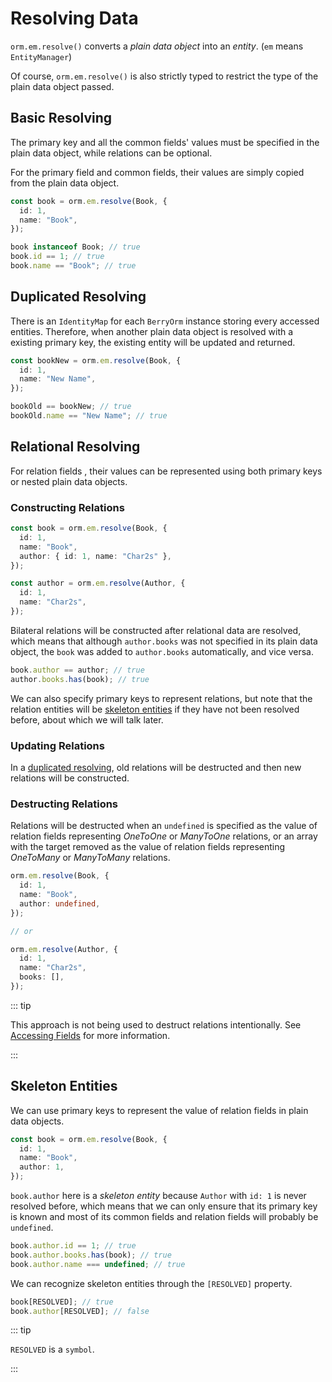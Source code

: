 # Resolving Data

`orm.em.resolve()` converts a _plain data object_ into an _entity_. (`em` means `EntityManager`)

Of course, `orm.em.resolve()` is also strictly typed to restrict the type of the plain data object passed.

## Basic Resolving

The primary key and all the common fields' values must be specified in the plain data object, while relations can be optional.

For the primary field and common fields, their values are simply copied from the plain data object.

```ts
const book = orm.em.resolve(Book, {
  id: 1,
  name: "Book",
});
```

```ts
book instanceof Book; // true
book.id == 1; // true
book.name == "Book"; // true
```

## Duplicated Resolving

There is an `IdentityMap` for each `BerryOrm` instance storing every accessed entities. Therefore, when another plain data object is resolved with a existing primary key, the existing entity will be updated and returned.

```ts
const bookNew = orm.em.resolve(Book, {
  id: 1,
  name: "New Name",
});
```

```ts
bookOld == bookNew; // true
bookOld.name == "New Name"; // true
```

## Relational Resolving

For relation fields , their values can be represented using both primary keys or nested plain data objects.

### Constructing Relations

```ts {4}
const book = orm.em.resolve(Book, {
  id: 1,
  name: "Book",
  author: { id: 1, name: "Char2s" },
});

const author = orm.em.resolve(Author, {
  id: 1,
  name: "Char2s",
});
```

Bilateral relations will be constructed after relational data are resolved, which means that although `author.books` was not specified in its plain data object, the `book` was added to `author.books` automatically, and vice versa.

```ts
book.author == author; // true
author.books.has(book); // true
```

We can also specify primary keys to represent relations, but note that the relation entities will be [skeleton entities](#skeleton-entities) if they have not been resolved before, about which we will talk later.

### Updating Relations

In a [duplicated resolving](#duplicated-resolving), old relations will be destructed and then new relations will be constructed.

### Destructing Relations

Relations will be destructed when an `undefined` is specified as the value of relation fields representing _OneToOne_ or _ManyToOne_ relations, or an array with the target removed as the value of relation fields representing _OneToMany_ or _ManyToMany_ relations.

```ts
orm.em.resolve(Book, {
  id: 1,
  name: "Book",
  author: undefined,
});

// or

orm.em.resolve(Author, {
  id: 1,
  name: "Char2s",
  books: [],
});
```

::: tip

This approach is not being used to destruct relations intentionally. See [Accessing Fields](./accessing-fields.html#relation-fields) for more information.

:::

## Skeleton Entities

We can use primary keys to represent the value of relation fields in plain data objects.

```ts
const book = orm.em.resolve(Book, {
  id: 1,
  name: "Book",
  author: 1,
});
```

`book.author` here is a _skeleton entity_ because `Author` with `id: 1` is never resolved before, which means that we can only ensure that its primary key is known and most of its common fields and relation fields will probably be `undefined`.

```ts
book.author.id == 1; // true
book.author.books.has(book); // true
book.author.name === undefined; // true
```

We can recognize skeleton entities through the `[RESOLVED]` property.

```ts
book[RESOLVED]; // true
book.author[RESOLVED]; // false
```

::: tip

`RESOLVED` is a `symbol`.

:::
